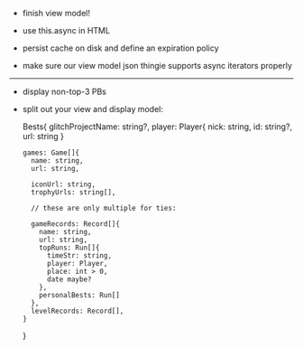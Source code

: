 - finish view model!

- use this.async in HTML

- persist cache on disk and define an expiration policy

- make sure our view model json thingie supports async iterators properly

----

- display non-top-3 PBs

- split out your view and display model:

    Bests{
      glitchProjectName: string?,
      player: Player{
        nick: string,
        id: string?,
        url: string
      }
      
      games: Game[]{
        name: string,
        url: string,
        
        iconUrl: string,
        trophyUrls: string[],
        
        // these are only multiple for ties:
        
        gameRecords: Record[]{
          name: string,
          url: string,
          topRuns: Run[]{
            timeStr: string,
            player: Player,
            place: int > 0,
            date maybe?
          },
          personalBests: Run[]
        },
        levelRecords: Record[],
      }
    }

